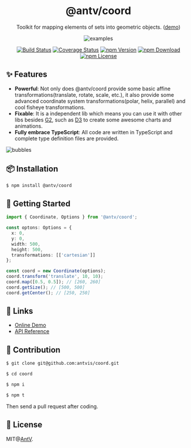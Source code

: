 <h1 align="center">
<b>@antv/coord</b>
</h1>
<div align="center">

Toolkit for mapping elements of sets into geometric objects. ([demo](https://observablehq.com/@pearmini/antv-coord))

![examples](https://gw.alipayobjects.com/mdn/rms_026665/afts/img/A*3jseR7EZEBwAAAAAAAAAAAAAARQnAQ)

[![Build Status](https://github.com/antvis/coord/workflows/build/badge.svg?branch=master)](https://github.com/antvis/coord/actions)
[![Coverage Status](https://img.shields.io/coveralls/github/antvis/coord/master.svg)](https://coveralls.io/github/antvis/coord?branch=master)
[![npm Version](https://img.shields.io/npm/v/@antv/coord.svg)](https://www.npmjs.com/package/@antv/coord)
[![npm Download](https://img.shields.io/npm/dm/@antv/coord.svg)](https://www.npmjs.com/package/@antv/coord)
[![npm License](https://img.shields.io/npm/l/@antv/coord.svg)](https://www.npmjs.com/package/@antv/coord)

</div>

## ✨ Features

- **Powerful**: Not only does @antv/coord provide some basic affine transformations(translate, rotate, scale, etc.), it also provide some advanced coordinate system transformations(polar, helix, parallel) and cool fisheye transformations.
- **Fixable**: It is a independent lib which means you can use it with other libs besides [G2](https://github.com/antvis/g2/), such as [D3](https://github.com/d3/d3) to create some awesome charts and animations.
- **Fully embrace TypeScript**: All code are written in TypeScript and complete type definition files are provided.

![bubbles](https://gw.alipayobjects.com/mdn/rms_026665/afts/img/A*G5jIQLRQ86QAAAAAAAAAAAAAARQnAQ)

## 📦 Installation

```bash
$ npm install @antv/coord
```

## 🔨 Getting Started

```ts
import { Coordinate, Options } from '@antv/coord';

const optons: Options = {
  x: 0,
  y: 0,
  width: 500,
  height: 500,
  transformations: [['cartesian']]
};

const coord = new Coordinate(options);
coord.transform('translate', 10, 10);
coord.map([0.5, 0.5]); // [260, 260]
coord.getSize(); // [500, 500]
coord.getCenter(); // [250, 250]
```

## 📎 Links

- [Online Demo](https://observablehq.com/@pearmini/antv-coord)
- [API Reference](./docs/api/README.md)

## 📮 Contribution

```bash
$ git clone git@github.com:antvis/coord.git

$ cd coord

$ npm i

$ npm t
```

Then send a pull request after coding.

## 📄 License

MIT@[AntV](https://github.com/antvis).
